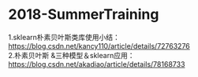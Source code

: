 # 2018-SummerTraining
1.sklearn朴素贝叶斯类库使用小结：https://blog.csdn.net/kancy110/article/details/72763276    
2.朴素贝叶斯 &三种模型＆sklearn应用：https://blog.csdn.net/akadiao/article/details/78168733

